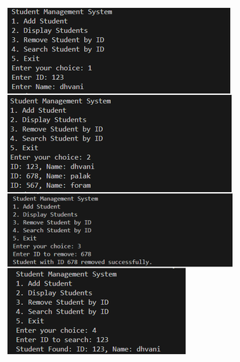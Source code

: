 ![Alt Text](images/1.png)
![Alt Text](images/2.png)
![Alt Text](images/3.png)
![Alt Text](images/4.png)